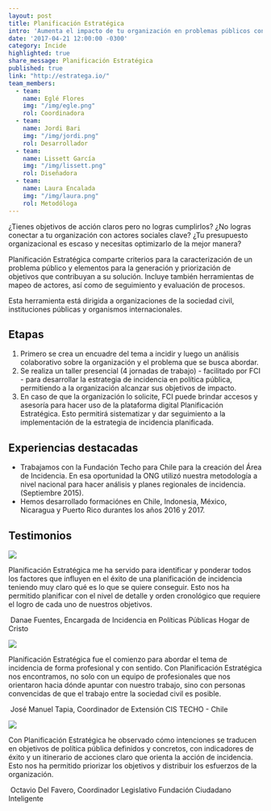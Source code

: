 ```yaml
---
layout: post
title: Planificación Estratégica
intro: 'Aumenta el impacto de tu organización en problemas públicos con herramientas sencillas y transformadoras.'
date: '2017-04-21 12:00:00 -0300'
category: Incide
highlighted: true
share_message: Planificación Estratégica
published: true
link: "http://estratega.io/"
team_members:
  - team:
    name: Eglé Flores
    img: "/img/egle.png"
    rol: Coordinadora
  - team:
    name: Jordi Bari
    img: "/img/jordi.png"
    rol: Desarrollador
  - team:
    name: Lissett García
    img: "/img/lissett.png"
    rol: Diseñadora
  - team:
    name: Laura Encalada
    img: "/img/laura.png"
    rol: Metodóloga
---
```

¿Tienes objetivos de acción claros pero no logras cumplirlos? ¿No logras conectar a tu organización con actores sociales clave? ¿Tu presupuesto organizacional es escaso y necesitas optimizarlo de la mejor manera?

Planificación Estratégica comparte criterios para la caracterización de un problema público y elementos para la generación y priorización de objetivos que contribuyan a su solución. Incluye también herramientas de mapeo de actores, así como de seguimiento y evaluación de procesos.

Esta herramienta está dirigida a organizaciones de la sociedad civil, instituciones públicas y organismos internacionales.

## Etapas
1. Primero se crea un encuadre del tema a incidir y luego un análisis colaborativo sobre la organización y el problema que se busca abordar.
2. Se realiza un taller presencial (4 jornadas de trabajo) - facilitado por FCI - para desarrollar la estrategia de incidencia en política pública, permitiendo a la organización alcanzar sus objetivos de impacto.
3. En caso de que la organización lo solicite, FCI puede brindar accesos y asesoría para hacer uso de la plataforma digital Planificación Estratégica. Esto permitirá sistematizar y dar seguimiento a la implementación de la estrategia de incidencia planificada.

## Experiencias destacadas
- Trabajamos con la Fundación Techo para Chile para la creación del Área de Incidencia. En esa oportunidad la ONG utilizó nuestra metodología a nivel nacional para hacer análisis y planes regionales de incidencia. (Septiembre 2015).
- Hemos desarrollado formaciónes en Chile, Indonesia, México, Nicaragua y Puerto Rico durantes los años 2016 y 2017.

## Testimonios

<div class="row mb-30 mt-30">
  <div class=".col-md-1 offset-md-1">
    <img src="{{ site.baseurl }}/img/quote.svg">
  </div>
  <div class="col-md-10">
    <p>Planificación Estratégica me ha servido para identificar y ponderar todos los factores que influyen en el éxito de una planificación de incidencia teniendo muy claro qué es lo que se quiere conseguir. Esto nos ha permitido planificar con el nivel de detalle y orden cronológico que requiere el logro de cada uno de nuestros objetivos.</p>
    <p>
      <img src="{{ site.baseurl }}/img/estratega/danae.png" class="rounded-circle" alt="">
      <span class="post-meta">Danae Fuentes, Encargada de Incidencia en Políticas Públicas Hogar de Cristo</span>
    </p>
  </div>
</div>

<div class="row mb-30 mt-30">
  <div class=".col-md-1 offset-md-1">
    <img src="{{ site.baseurl }}/img/quote.svg">
  </div>
  <div class="col-md-10">
    <p>Planificación Estratégica fue el comienzo para abordar el tema de incidencia de forma profesional y con sentido. Con Planificación Estratégica nos encontramos, no solo con un equipo de profesionales que nos orientaron hacia dónde apuntar con nuestro trabajo, sino con personas convencidas de que el trabajo entre la sociedad civil es posible.</p>
    <p>
      <img src="{{ site.baseurl }}/img/estratega/josemanuel.png" class="rounded-circle" alt="">
      <span class="post-meta">José Manuel Tapia, Coordinador de Extensión CIS TECHO - Chile</span>
    </p>
  </div>
</div>

<div class="row mb-30 mt-30">
  <div class=".col-md-1 offset-md-1">
    <img src="{{ site.baseurl }}/img/quote.svg">
  </div>
  <div class="col-md-10">
    <p>Con Planificación Estratégica he observado cómo intenciones se traducen en objetivos de política pública definidos y concretos, con indicadores de éxito y un itinerario de acciones claro que orienta la acción de incidencia. Esto nos ha permitido priorizar los objetivos y distribuir los esfuerzos de la organización.</p>
    <p>
      <img src="{{ site.baseurl }}/img/estratega/octavio.png" class="rounded-circle" alt="">
      <span class="post-meta">Octavio Del Favero, Coordinador Legislativo Fundación Ciudadano Inteligente</span>
    </p>
  </div>
</div>
